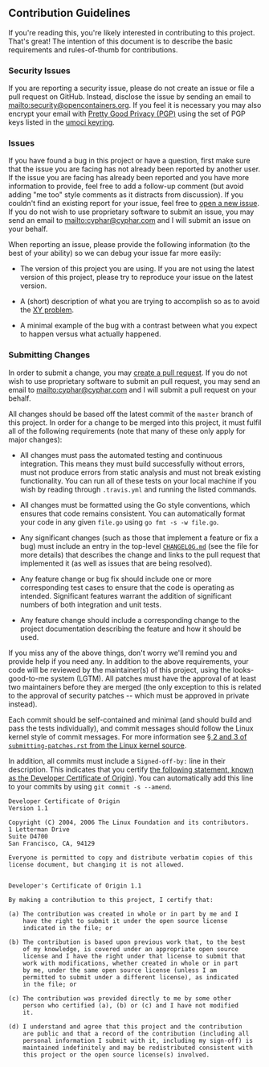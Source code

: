 <!--
+++
# Hugo Front-matter
title = "Contribution Guidelines"
aliases = ["/CONTRIBUTING.md"]
+++
-->

## Contribution Guidelines ##

If you're reading this, you're likely interested in contributing to this
project. That's great! The intention of this document is to describe the basic
requirements and rules-of-thumb for contributions.

### Security Issues ###

If you are reporting a security issue, please do not create an issue or file a
pull request on GitHub. Instead, disclose the issue by sending an email to
<mailto:security@opencontainers.org>. If you feel it is necessary you may also
encrypt your email with [Pretty Good Privacy (PGP)][pgp] using the set of PGP
keys listed in the [umoci keyring][umoci-keyring].
<!-- TODO: We really shouldn't be using the release keys for encryption. -->

[pgp]: https://en.wikipedia.org/wiki/Pretty_Good_Privacy
[umoci-keyring]: /umoci.keyring

### Issues ###

If you have found a bug in this project or have a question, first make sure
that the issue you are facing has not already been reported by another user. If
the issue you are facing has already been reported and you have more
information to provide, feel free to add a follow-up comment (but avoid adding
"me too" style comments as it distracts from discussion). If you couldn't find
an existing report for your issue, feel free to [open a new issue][issue-new].
If you do not wish to use proprietary software to submit an issue, you may send
an email to <mailto:cyphar@cyphar.com> and I will submit an issue on your
behalf.

When reporting an issue, please provide the following information (to the best
of your ability) so we can debug your issue far more easily:

* The version of this project you are using. If you are not using the latest
  version of this project, please try to reproduce your issue on the latest
  version.

* A (short) description of what you are trying to accomplish so as to avoid the
  [XY problem][xy-problem].

* A minimal example of the bug with a contrast between what you expect to
  happen versus what actually happened.

[issue-new]: https://github.com/openSUSE/umoci/issues/new
[xy-problem]: http://xyproblem.info/

### Submitting Changes ###

In order to submit a change, you may [create a pull request][pr-new]. If you do
not wish to use proprietary software to submit an pull request, you may send an
email to <mailto:cyphar@cyphar.com> and I will submit a pull request on your
behalf.

All changes should be based off the latest commit of the `master` branch of
this project. In order for a change to be merged into this project, it must
fulfil all of the following requirements (note that many of these only apply
for major changes):

* All changes must pass the automated testing and continuous integration. This
  means they must build successfully without errors, must not produce errors
  from static analysis and must not break existing functionality. You can run
  all of these tests on your local machine if you wish by reading through
  `.travis.yml` and running the listed commands.

* All changes must be formatted using the Go style conventions, which ensures
  that code remains consistent. You can automatically format your code in any
  given `file.go` using `go fmt -s -w file.go`.

* Any significant changes (such as those that implement a feature or fix a bug)
  must include an entry in the top-level [`CHANGELOG.md`][changelog] (see the
  file for more details) that describes the change and links to the pull
  request that implemented it (as well as issues that are being resolved).

* Any feature change or bug fix should include one or more corresponding test
  cases to ensure that the code is operating as intended. Significant features
  warrant the addition of significant numbers of both integration and unit
  tests.

* Any feature change should include a corresponding change to the project
  documentation describing the feature and how it should be used.

If you miss any of the above things, don't worry we'll remind you and provide
help if you need any. In addition to the above requirements, your code will be
reviewed by the maintainer(s) of this project, using the looks-good-to-me
system (LGTM). All patches must have the approval of at least two maintainers
before they are merged (the only exception to this is related to the approval
of security patches -- which must be approved in private instead).

Each commit should be self-contained and minimal (and should build and pass the
tests individually), and commit messages should follow the Linux kernel style
of commit messages. For more information see [&sect; 2 and 3 of
`submitting-patches.rst` from the Linux kernel source][lk-commit].

In addition, all commits must include a `Signed-off-by:` line in their
description. This indicates that you certify [the following statement, known as
the Developer Certificate of Origin][dco]). You can automatically add this line
to your commits by using `git commit -s --amend`.

```
Developer Certificate of Origin
Version 1.1

Copyright (C) 2004, 2006 The Linux Foundation and its contributors.
1 Letterman Drive
Suite D4700
San Francisco, CA, 94129

Everyone is permitted to copy and distribute verbatim copies of this
license document, but changing it is not allowed.


Developer's Certificate of Origin 1.1

By making a contribution to this project, I certify that:

(a) The contribution was created in whole or in part by me and I
    have the right to submit it under the open source license
    indicated in the file; or

(b) The contribution is based upon previous work that, to the best
    of my knowledge, is covered under an appropriate open source
    license and I have the right under that license to submit that
    work with modifications, whether created in whole or in part
    by me, under the same open source license (unless I am
    permitted to submit under a different license), as indicated
    in the file; or

(c) The contribution was provided directly to me by some other
    person who certified (a), (b) or (c) and I have not modified
    it.

(d) I understand and agree that this project and the contribution
    are public and that a record of the contribution (including all
    personal information I submit with it, including my sign-off) is
    maintained indefinitely and may be redistributed consistent with
    this project or the open source license(s) involved.
```

[pr-new]: https://github.com/openSUSE/umoci/compare
[changelog]: /CHANGELOG.md
[lk-commit]: https://www.kernel.org/doc/Documentation/process/submitting-patches.rst
[dco]: https://developercertificate.org/
